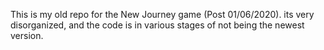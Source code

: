 This is my old repo for the New Journey game (Post 01/06/2020). its very disorganized, and the code is in various stages of not 
being the newest version.
